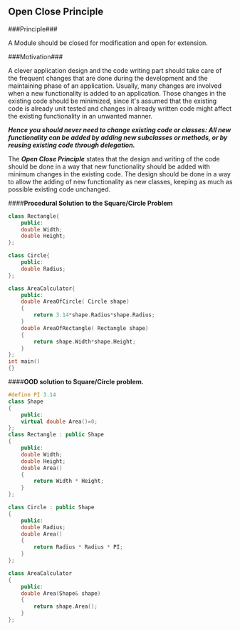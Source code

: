## Open Close Principle ##
###Principle###

A Module should be closed for modification and open for extension.

###Motivation###

A clever application design and the code writing part should take care of the frequent changes that are done during the development and the maintaining phase of an application. Usually, many changes are involved when a new functionality is added to an application. Those changes in the existing code should be minimized, since it's assumed that the existing code is already unit tested and changes in already written code might affect the existing functionality in an unwanted manner.

__*Hence you should never need to change existing code or classes: All new functionality can be added by adding new subclasses or methods, or by reusing existing code through delegation.*__

The ***Open Close Principle*** states that the design and writing of the code should be done in a way that new functionality should be added with minimum changes in the existing code. The design should be done in a way to allow the adding of new functionality as new classes, keeping as much as possible existing code unchanged.


####**Procedural Solution to the Square/Circle Problem**
```CPP
class Rectangle{
    public:
	double Width;
	double Height;
};

class Circle{
    public:
	double Radius;
};

class AreaCalculator{
    public:
	double AreaOfCircle( Circle shape)
	{
	    return 3.14*shape.Radius*shape.Radius;
	}
	double AreaOfRectangle( Rectangle shape)
	{
	    return shape.Width*shape.Height;
	}
};
int main()
{}

```
####**OOD solution to Square/Circle problem.**

```CPP
#define PI 3.14
class Shape
{
    public:
	virtual double Area()=0;
};
class Rectangle : public Shape
{
    public:
	double Width;
	double Height;
	double Area()
	{
	    return Width * Height;
	}
};

class Circle : public Shape
{
    public:
	double Radius;
	double Area()
	{
	    return Radius * Radius * PI;
	}
};

class AreaCalculator
{
    public:
	double Area(Shape& shape)
	{
	    return shape.Area();
	}
};

```

